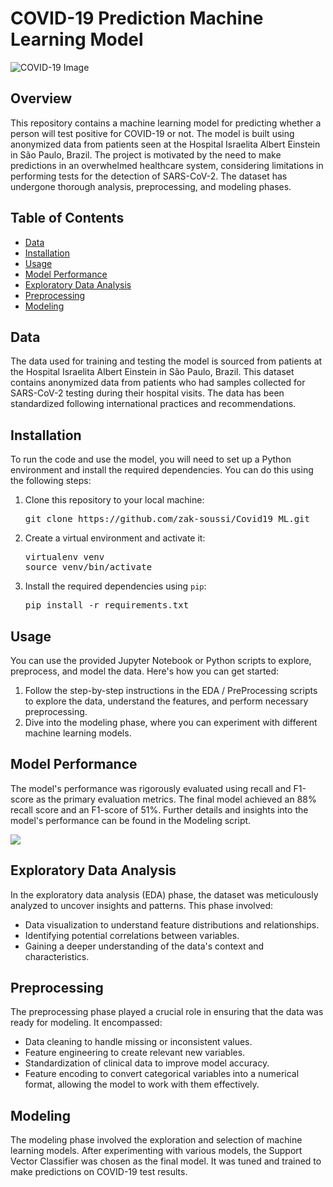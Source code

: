<!DOCTYPE html>
<html>

<head>
  <title>COVID-19 Prediction Machine Learning Model</title>
</head>

<body>

  <h1>COVID-19 Prediction Machine Learning Model</h1>

  <img src="https://github.com/zak-soussi/Covid19_ML/tree/main/Visualisations/corona19.jpg" alt="COVID-19 Image">

  <h2>Overview</h2>

  <p>This repository contains a machine learning model for predicting whether a person will test positive for COVID-19 or not. The model is built using anonymized data from patients seen at the Hospital Israelita Albert Einstein in São Paulo, Brazil. The project is motivated by the need to make predictions in an overwhelmed healthcare system, considering limitations in performing tests for the detection of SARS-CoV-2. The dataset has undergone thorough analysis, preprocessing, and modeling phases.</p>

  <h2>Table of Contents</h2>

  <ul>
    <li><a href="#data">Data</a></li>
    <li><a href="#installation">Installation</a></li>
    <li><a href="#usage">Usage</a></li>
    <li><a href="#model-performance">Model Performance</a></li>
    <li><a href="#exploratory-data-analysis">Exploratory Data Analysis</a></li>
    <li><a href="#preprocessing">Preprocessing</a></li>
    <li><a href="#modeling">Modeling</a></li>
    
  </ul>

  <h2>Data</h2>

  <p>The data used for training and testing the model is sourced from patients at the Hospital Israelita Albert Einstein in São Paulo, Brazil. This dataset contains anonymized data from patients who had samples collected for SARS-CoV-2 testing during their hospital visits. The data has been standardized following international practices and recommendations.</p>

  <h2>Installation</h2>

  <p>To run the code and use the model, you will need to set up a Python environment and install the required dependencies. You can do this using the following steps:</p>

  <ol>
    <li>Clone this repository to your local machine:</li>
    <pre>git clone https://github.com/zak-soussi/Covid19_ML.git</pre>
    <li>Create a virtual environment and activate it:</li>
    <pre>virtualenv venv
source venv/bin/activate</pre>
    <li>Install the required dependencies using <code>pip</code>:</li>
    <pre>pip install -r requirements.txt</pre>
  </ol>

  <h2>Usage</h2>

  <p>You can use the provided Jupyter Notebook or Python scripts to explore, preprocess, and model the data. Here's how you can get started:</p>

  <ol>
    <li>Follow the step-by-step instructions in the EDA / PreProcessing scripts to explore the data, understand the features, and perform necessary preprocessing.</li>
    <li>Dive into the modeling phase, where you can experiment with different machine learning models.</li>
  </ol>

  <h2>Model Performance</h2>

  <p>The model's performance was rigorously evaluated using recall and F1-score as the primary evaluation metrics. The final model achieved an 88% recall score and an F1-score of 51%. Further details and insights into the model's performance can be found in the Modeling script.</p>

  <img src="https://github.com/zak-soussi/Covid19_ML/tree/main/Visualisations/Modeling/FinalResult.png">

  <h2>Exploratory Data Analysis</h2>

  <p>In the exploratory data analysis (EDA) phase, the dataset was meticulously analyzed to uncover insights and patterns. This phase involved:</p>

  <ul>
    <li>Data visualization to understand feature distributions and relationships.</li>
    <li>Identifying potential correlations between variables.</li>
    <li>Gaining a deeper understanding of the data's context and characteristics.</li>
  </ul>

  <h2>Preprocessing</h2>

  <p>The preprocessing phase played a crucial role in ensuring that the data was ready for modeling. It encompassed:</p>

  <ul>
    <li>Data cleaning to handle missing or inconsistent values.</li>
    <li>Feature engineering to create relevant new variables.</li>
    <li>Standardization of clinical data to improve model accuracy.</li>
    <li>Feature encoding to convert categorical variables into a numerical format, allowing the model to work with them effectively.</li>
  </ul>

  <h2>Modeling</h2>

  <p>The modeling phase involved the exploration and selection of machine learning models. After experimenting with various models, the Support Vector Classifier was chosen as the final model. It was tuned and trained to make predictions on COVID-19 test results.</p>

</body>

</html>
